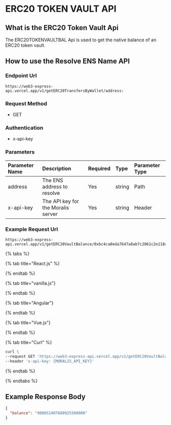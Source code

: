 # ERC20 TOKEN VAULT API

## What is the ERC20 Token Vault Api

The ERC20TOKENVAULTBAL Api is used to get the native balance of an ERC20 token vault.

## How to use the Resolve ENS Name API

### Endpoint Url 

```text
https://web3-express-api.vercel.app/v1/getERC20TransfersByWallet/address:
```

### Request Method

* GET

### Authentication

* x-api-key

### Parameters

| Parameter Name | Description | Required | Type | Parameter Type |
| :--- | :--- | :--- | :--- | :--- |
| address | The ENS address to resolve | Yes | string | Path |
|x-api-key| The API key for the Moralis server | Yes | string | Header | 

### Example Request Url

```text
https://web3-express-api.vercel.app/v1/getERC20VaultBalance/0xbc4ca0eda7647a8ab7c2061c2e118a18a936f13d
```

{% tabs %}

{% tab title="React.js" %}

{% endtab %}

{% tab title="vanilla.js"}

{% endtab %}

{% tab title="Angular"}

{% endtab %}

{% tab title="Vue.js"}

{% endtab %}

{% tab title="Curl" %}

```bash
curl \
--request GET 'https://web3-express-api.vercel.app/v1/getERC20VaultBalance/0xbc4ca0eda7647a8ab7c2061c2e118a18a936f13d' \
--header 'x-api-key: {MORALIS_API_KEY}'
```

{% endtab %}

{% endtabs %}

## Example Response Body 

```json
{
  "balance": "900051407680925500000"
}
```
